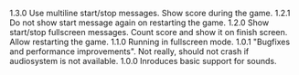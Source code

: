1.3.0 Use multiline start/stop messages. Show score during the game.
1.2.1 Do not show start message again on restarting the game.
1.2.0 Show start/stop fullscreen messages. Count score and show it on finish screen. Allow restarting the game.
1.1.0 Running in fullscreen mode.
1.0.1 "Bugfixes and performance improvements". Not really, should not crash if audiosystem is not available.
1.0.0 Inroduces basic support for sounds.
